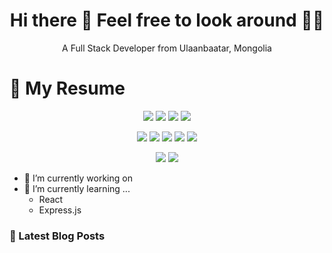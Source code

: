 

<h1 align='center'>
  Hi there 👋 Feel free to look around 👨‍💻
</h1>

<p align='center'>
  A Full Stack Developer from Ulaanbaatar, Mongolia
  
</p>
</p>



<h1> 📃 My Resume </h1>

<p align='center'>
          
  <img src="https://img.shields.io/badge/javascript-%23F7DF1E.svg?&style=for-the-badge&logo=javascript&logoColor=black" />
  <img src="https://img.shields.io/badge/react%20-%2320232a.svg?&style=for-the-badge&logo=react&logoColor=%2361DAFB" />
  <img src="https://img.shields.io/badge/express.js%20-%23404d59.svg?&style=for-the-badge"/>
  <img src="https://img.shields.io/badge/html5%20-%23E34F26.svg?&style=for-the-badge&logo=html5&logoColor=white" />
</p>

<p align='center'>

  <img src="https://img.shields.io/badge/python%20-%2314354C.svg?&style=for-the-badge&logo=python&logoColor=white" />
  <img src="https://img.shields.io/badge/c++%20-%2300599C.svg?&style=for-the-badge&logo=c%2B%2B&logoColor=white" />
  <img src="https://img.shields.io/badge/node.js%20-%2343853D.svg?&style=for-the-badge&logo=node.js&logoColor=white" />
  <img src="https://img.shields.io/badge/sass%20-%23CC6699.svg?&style=for-the-badge&logo=sass&logoColor=white" />
  <img src="https://img.shields.io/badge/MongoDB-%234ea94b.svg?&style=for-the-badge&logo=mongodb&logoColor=white" />

</p>

<p align='center'>
    <img src="https://img.shields.io/badge/Microsoft%20Excel-217346?logo=microsoft-excel&logoColor=white&style=for-the-badge" />
  <img src="https://img.shields.io/badge/netlify%20-00C7B7.svg?&style=for-the-badge&logo=netlify&logoColor=white" />

</p>


- 🔭 I’m currently working on
- 🌱 I’m currently learning ...
     - React
     - Express.js
### 📕 Latest Blog Posts
<!-- BLOG-POST-LIST:START -->
<!-- BLOG-POST-LIST:END -->



<!--- https://img.shields.io/badge/{FIRST}-{SECONDARY}-%23{HEX-COLOR}.svg?&style=for-the-badge&logo={ICON}&logoColor=white --->






